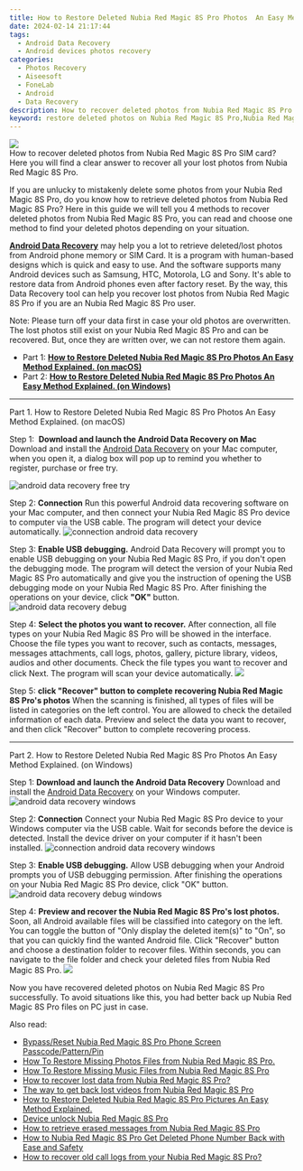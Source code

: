 ```yaml
---
title: How to Restore Deleted Nubia Red Magic 8S Pro Photos  An Easy Method Explained.
date: 2024-02-14 21:17:44
tags: 
  - Android Data Recovery
  - Android devices photos recovery
categories: 
  - Photos Recovery
  - Aiseesoft
  - FoneLab
  - Android
  - Data Recovery
description: How to recover deleted photos from Nubia Red Magic 8S Pro SIM card? Here you will find a clear answer to recover all your lost photos from Nubia Red Magic 8S Pro.
keyword: restore deleted photos on Nubia Red Magic 8S Pro,Nubia Red Magic 8S Pro photos recovery,regain missing photos,android photos retrieval,save erased photos from Nubia Red Magic 8S Pro,unerase photos,deletes photos of Nubia Red Magic 8S Pro,my photos deleted from Nubia Red Magic 8S Pro how to undo photos,Nubia Red Magic 8S Pro retrieve deleted photos,photos disappear Nubia Red Magic 8S Pro,Nubia Red Magic 8S Pro issues with photos deleted
---
```


<img src="https://img0mobiles.techidaily.com/images/best-assets/devices/nubia/nubia-red-magic-8s-pro/2.jpg" class="atpl-imgstyle"  />

<div class="atpl-content atpl-for-fonelab-android recover-photos">

<div class="atpl-post-description-part-1">
How to recover deleted photos from Nubia Red Magic 8S Pro SIM card? Here you will find a clear answer to recover all your lost photos from Nubia Red Magic 8S Pro.
</div>



<div class="atpl-post-description-part-2">
<div class="tpl-content-sub-paragraph-content">
  <p>
If you are unlucky to mistakenly delete some photos from your Nubia Red Magic 8S Pro, do you know how to retrieve deleted photos from Nubia Red Magic 8S Pro? Here in this guide we will tell you 4 methods to recover deleted photos from Nubia Red Magic 8S Pro, you can read and choose one method to find your deleted photos depending on your situation.
  </p>
</div>
</div>

<div class="atpl-post-description-part-3">
<div class="tpl-content-sub-paragraph-content">
  <p>
    <a href="https://tools.techidaily.com/aiseesoft-android-data-recovery/" target="_blank" rel="noopener"><strong>Android Data Recovery</strong></a> may help you a lot to retrieve deleted/lost photos from Android phone memory or SIM Card. It is a program with human-based designs which is quick and easy to use. And the software supports many Android devices such as Samsung, HTC, Motorola, LG and Sony. It's able to restore data from Android phones even after factory reset. By the way, this Data Recovery tool can help you recover lost photos from Nubia Red Magic 8S Pro if you are an Nubia Red Magic 8S Pro user.
  </p>
</div>
<div class="tpl-content-sub-paragraph-content">
  <p>
    Note: Please turn off your data first in case your old photos are overwritten. The lost photos still exist on your Nubia Red Magic 8S Pro and can be recovered. But, once they are written over, we can not restore them again.
  </p>
</div>
</div>

<ul>
  <li>Part 1: <strong><a href="#p1"> How to Restore Deleted Nubia Red Magic 8S Pro Photos  An Easy Method Explained.  (on macOS)</a></strong></li>
  <li>Part 2: <strong><a href="#p2"> How to Restore Deleted Nubia Red Magic 8S Pro Photos  An Easy Method Explained.  (on Windows)</a></strong></li>
</ul>




<!-- Part 1 -->
<a id="p1" name="p1" ></a><hr>

<div>
  <span class="atpl-step-part-style">Part 1. How to Restore Deleted Nubia Red Magic 8S Pro Photos  An Easy Method Explained. (on macOS)</span>
</div>  

<span class="atpl-stepstyle-a"><span>Step 1: </span></span> <strong>Download and launch the Android Data Recovery on Mac</strong>
Download and install the <a href="https://tools.techidaily.com/aiseesoft-android-data-recovery/" target="_blank" rel="noopener">Android Data Recovery</a> on your Mac computer, when you open it, a dialog box will pop up to remind you whether to register, purchase or free try.

<img src="https://tools.techidaily.com/images/apps/aiseesoft/android-data-recovery/mac-free-try.png" class="atpl-imgstyle" alt="android data recovery free try" />

<span class="atpl-stepstyle-a"><span>Step 2: </span></span> <strong>Connection</strong>
Run this powerful Android data recovering software on your Mac computer, and then connect your Nubia Red Magic 8S Pro device to computer via the USB cable. The program will detect your device automatically.
<img src="https://tools.techidaily.com/images/apps/aiseesoft/android-data-recovery/mac-connection-interface.jpg" class="atpl-imgstyle" alt="connection android data recovery" />

<span class="atpl-stepstyle-a"><span>Step 3: </span></span> <strong>Enable USB debugging.</strong>
Android Data Recovery will prompt you to enable USB debugging on your Nubia Red Magic 8S Pro, if you don't open the debugging mode. The program will detect the version of your Nubia Red Magic 8S Pro automatically and give you the instruction of opening the USB debugging mode on your Nubia Red Magic 8S Pro. After finishing the operations on your device, click <strong>"OK"</strong> button.
<img src="https://tools.techidaily.com/images/apps/aiseesoft/android-data-recovery/mac-android-usb-debug.jpg"  class="atpl-imgstyle" alt="android data recovery debug" />

<span class="atpl-stepstyle-a"><span>Step 4: </span></span> <strong>Select the photos you want to recover.</strong>
After connection, all file types on your Nubia Red Magic 8S Pro will be showed in the interface. Choose the file types you want to recover, such as contacts, messages, messages attachments, call logs, photos, gallery, picture library, videos, audios and other documents. Check the file types you want to recover and click Next. The program will scan your device automatically.
<img src="https://tools.techidaily.com/images/apps/aiseesoft/android-data-recovery/mac-choose-type-photos.jpg" class="atpl-imgstyle"  />

<span class="atpl-stepstyle-a"><span>Step 5: </span></span> <strong>click "Recover" button to  complete recovering Nubia Red Magic 8S Pro's photos</strong>
When the scanning is finished, all types of files will be listed in categories on the left control. You are allowed to check the detailed information of each data. Preview and select the data you want to recover, and then click "Recover" button to complete recovering process.


<a id="p2" name="p2"></a><hr>

<!-- Part 2 -->
<div>
  <span class="atpl-step-part-style">Part 2. How to Restore Deleted Nubia Red Magic 8S Pro Photos  An Easy Method Explained. (on Windows)</span>
</div>

<span class="atpl-stepstyle-a"><span>Step 1: </span></span> <strong>Download and launch the Android Data Recovery</strong>
Download and install the <a href="https://tools.techidaily.com/aiseesoft-android-data-recovery/" target="_blank" rel="noopener">Android Data Recovery</a> on your Windows computer.
<img src="https://tools.techidaily.com/images/apps/aiseesoft/android-data-recovery/win-start-interface.png"  class="atpl-imgstyle" alt="android data recovery windows" />

<span class="atpl-stepstyle-a"><span>Step 2: </span></span> <strong>Connection</strong>
Connect your Nubia Red Magic 8S Pro device to your Windows computer via the USB cable. Wait for seconds before the device is detected. Install the device driver on your computer if it hasn't been installed.
<img src="https://tools.techidaily.com/images/apps/aiseesoft/android-data-recovery/win-connection-interface.png" class="atpl-imgstyle" alt="connection android data recovery windows" />

<span class="atpl-stepstyle-a"><span>Step 3: </span></span> <strong>Enable USB debugging.</strong>
Allow USB debugging when your Android prompts you of USB debugging permission. After finishing the operations on your Nubia Red Magic 8S Pro device, click "OK" button.
<img src="https://tools.techidaily.com/images/apps/aiseesoft/android-data-recovery/win-android-usb-debug.png" class="atpl-imgstyle" alt="android data recovery debug windows" />

<span class="atpl-stepstyle-a"><span>Step 4: </span></span> <strong>Preview and recover the Nubia Red Magic 8S Pro's lost photos.</strong>
Soon, all Android available files will be classified into category on the left. You can toggle the button of "Only display the deleted item(s)" to "On", so that you can quickly find the wanted Android file. Click "Recover" button and choose a destination folder to recover files. Within seconds, you can navigate to the file folder and check your deleted files from Nubia Red Magic 8S Pro.
<img src="https://tools.techidaily.com/images/apps/aiseesoft/android-data-recovery/win-recover-photos.png" class="atpl-imgstyle"  />

<div class="atpl-post-description-part-4">
<div class="tpl-content-sub-paragraph-normal">
    <p>
        Now you have recovered deleted photos on Nubia Red Magic 8S Pro successfully. To avoid situations like this, you had better back up Nubia Red Magic 8S Pro files on PC just in case.
    </p>
</div>
</div>

<ins class="adsbygoogle"
     style="display:block"
     data-ad-client="ca-pub-7571918770474297"
     data-ad-slot="8358498916"
     data-ad-format="auto"
     data-full-width-responsive="true"></ins>

<span class="atpl-alsoreadstyle">Also read:</span>
<div><ul>
<li><a href="/bypass-reset-nubia-red-magic-8s-pro-phone-screen-passcode-pattern-pin-by-drfone-android-unlock-android-unlock/" target="_blank" rel="noopener"><u>Bypass/Reset Nubia Red Magic 8S Pro Phone Screen Passcode/Pattern/Pin</u></a></li>
<li><a href="/how-to-restore-missing-photos-files-from-nubia-red-magic-8s-pro-by-fonelab-android-recover-photos/" target="_blank" rel="noopener"><u>How To  Restore Missing Photos Files from Nubia Red Magic 8S Pro.</u></a></li>
<li><a href="/how-to-restore-missing-music-files-from-nubia-red-magic-8s-pro-by-fonelab-android-recover-music/" target="_blank" rel="noopener"><u>How To  Restore Missing Music Files from Nubia Red Magic 8S Pro</u></a></li>
<li><a href="/how-to-recover-lost-data-from-nubia-red-magic-8s-pro-by-fonelab-android-recover-data/" target="_blank" rel="noopener"><u>How to recover lost data from Nubia Red Magic 8S Pro?</u></a></li>
<li><a href="/the-way-to-get-back-lost-videos-from-nubia-red-magic-8s-pro-by-fonelab-android-recover-video/" target="_blank" rel="noopener"><u>The way to get back lost videos from Nubia Red Magic 8S Pro</u></a></li>
<li><a href="/how-to-restore-deleted-nubia-red-magic-8s-pro-pictures-an-easy-method-explained-by-fonelab-android-recover-pictures/" target="_blank" rel="noopener"><u>How to Restore Deleted Nubia Red Magic 8S Pro Pictures  An Easy Method Explained.</u></a></li>
<li><a href="/device-unlock-nubia-red-magic-8s-pro-by-drfone-android-unlock-android-unlock/" target="_blank" rel="noopener"><u>Device unlock  Nubia Red Magic 8S Pro</u></a></li>
<li><a href="/how-to-retrieve-erased-messages-from-nubia-red-magic-8s-pro-by-fonelab-android-recover-messages/" target="_blank" rel="noopener"><u>How to retrieve erased messages from Nubia Red Magic 8S Pro</u></a></li>
<li><a href="/how-to-nubia-red-magic-8s-pro-get-deleted-phone-number-back-with-ease-and-safety-by-fonelab-android-recover-contacts/" target="_blank" rel="noopener"><u>How to Nubia Red Magic 8S Pro Get Deleted Phone Number Back with Ease and Safety</u></a></li>
<li><a href="/how-to-recover-old-call-logs-from-your-nubia-red-magic-8s-pro-by-fonelab-android-recover-call-logs/" target="_blank" rel="noopener"><u>How to recover old call logs from your Nubia Red Magic 8S Pro?</u></a></li>
</ul></div>

</div>
